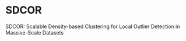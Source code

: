 # SDCOR
 SDCOR: Scalable Density-based Clustering for Local Outlier Detection in Massive-Scale Datasets
